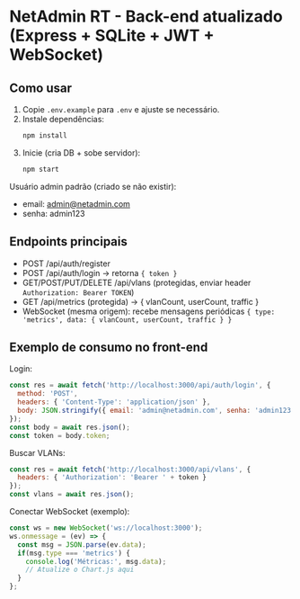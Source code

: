 # NetAdmin RT - Back-end atualizado (Express + SQLite + JWT + WebSocket)

## Como usar

1. Copie `.env.example` para `.env` e ajuste se necessário.
2. Instale dependências:
   ```bash
   npm install
   ```
3. Inicie (cria DB + sobe servidor):
   ```bash
   npm start
   ```

Usuário admin padrão (criado se não existir):
- email: admin@netadmin.com
- senha: admin123

## Endpoints principais
- POST /api/auth/register
- POST /api/auth/login  -> retorna `{ token }`
- GET/POST/PUT/DELETE /api/vlans  (protegidas, enviar header `Authorization: Bearer TOKEN`)
- GET /api/metrics (protegida) -> { vlanCount, userCount, traffic }
- WebSocket (mesma origem): recebe mensagens periódicas `{ type: 'metrics', data: { vlanCount, userCount, traffic } }`

## Exemplo de consumo no front-end
Login:
```js
const res = await fetch('http://localhost:3000/api/auth/login', {
  method: 'POST',
  headers: { 'Content-Type': 'application/json' },
  body: JSON.stringify({ email: 'admin@netadmin.com', senha: 'admin123' })
});
const body = await res.json();
const token = body.token;
```

Buscar VLANs:
```js
const res = await fetch('http://localhost:3000/api/vlans', {
  headers: { 'Authorization': 'Bearer ' + token }
});
const vlans = await res.json();
```

Conectar WebSocket (exemplo):
```js
const ws = new WebSocket('ws://localhost:3000');
ws.onmessage = (ev) => {
  const msg = JSON.parse(ev.data);
  if(msg.type === 'metrics') {
    console.log('Métricas:', msg.data);
    // Atualize o Chart.js aqui
  }
};
```
